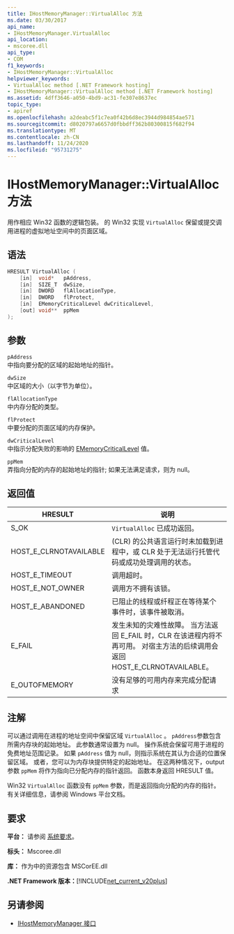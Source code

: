```yaml
---
title: IHostMemoryManager::VirtualAlloc 方法
ms.date: 03/30/2017
api_name:
- IHostMemoryManager.VirtualAlloc
api_location:
- mscoree.dll
api_type:
- COM
f1_keywords:
- IHostMemoryManager::VirtualAlloc
helpviewer_keywords:
- VirtualAlloc method [.NET Framework hosting]
- IHostMemoryManager::VirtualAlloc method [.NET Framework hosting]
ms.assetid: 4dff3646-a050-4bd9-ac31-fe307e8637ec
topic_type:
- apiref
ms.openlocfilehash: a2deabc5f1c7ea0f42b6d8ec3944d984854ae571
ms.sourcegitcommit: d8020797a6657d0fbbdff362b80300815f682f94
ms.translationtype: MT
ms.contentlocale: zh-CN
ms.lasthandoff: 11/24/2020
ms.locfileid: "95731275"
---
```

# <a name="ihostmemorymanagervirtualalloc-method"></a>IHostMemoryManager::VirtualAlloc 方法

用作相应 Win32 函数的逻辑包装。 的 Win32 实现 `VirtualAlloc` 保留或提交调用进程的虚拟地址空间中的页面区域。  
  
## <a name="syntax"></a>语法  
  
```cpp  
HRESULT VirtualAlloc (  
    [in]  void*   pAddress,  
    [in]  SIZE_T  dwSize,  
    [in]  DWORD   flAllocationType,  
    [in]  DWORD   flProtect,  
    [in]  EMemoryCriticalLevel dwCriticalLevel,  
    [out] void**  ppMem  
);  
```  
  
## <a name="parameters"></a>参数  

 `pAddress`  
 中指向要分配的区域的起始地址的指针。  
  
 `dwSize`  
 中区域的大小（以字节为单位）。  
  
 `flAllocationType`  
 中内存分配的类型。  
  
 `flProtect`  
 中要分配的页面区域的内存保护。  
  
 `dwCriticalLevel`  
 中指示分配失败的影响的 [EMemoryCriticalLevel](ememorycriticallevel-enumeration.md) 值。  
  
 `ppMem`  
 弄指向分配的内存的起始地址的指针; 如果无法满足请求，则为 null。  
  
## <a name="return-value"></a>返回值  
  
|HRESULT|说明|  
|-------------|-----------------|  
|S_OK|`VirtualAlloc` 已成功返回。|  
|HOST_E_CLRNOTAVAILABLE| (CLR) 的公共语言运行时未加载到进程中，或 CLR 处于无法运行托管代码或成功处理调用的状态。|  
|HOST_E_TIMEOUT|调用超时。|  
|HOST_E_NOT_OWNER|调用方不拥有该锁。|  
|HOST_E_ABANDONED|已阻止的线程或纤程正在等待某个事件时，该事件被取消。|  
|E_FAIL|发生未知的灾难性故障。 当方法返回 E_FAIL 时，CLR 在该进程内将不再可用。 对宿主方法的后续调用会返回 HOST_E_CLRNOTAVAILABLE。|  
|E_OUTOFMEMORY|没有足够的可用内存来完成分配请求|  
  
## <a name="remarks"></a>注解  

 可以通过调用在进程的地址空间中保留区域 `VirtualAlloc` 。 `pAddress`参数包含所需内存块的起始地址。 此参数通常设置为 null。 操作系统会保留可用于进程的免费地址范围记录。 如果 `pAddress` 值为 null，则指示系统在其认为合适的位置保留区域。 或者，您可以为内存块提供特定的起始地址。 在这两种情况下，output 参数 `ppMem` 将作为指向已分配内存的指针返回。 函数本身返回 HRESULT 值。  
  
 Win32 `VirtualAlloc` 函数没有 `ppMem` 参数，而是返回指向分配的内存的指针。 有关详细信息，请参阅 Windows 平台文档。  
  
## <a name="requirements"></a>要求  

 **平台：** 请参阅 [系统要求](../../get-started/system-requirements.md)。  
  
 **标头：** Mscoree.dll  
  
 **库：** 作为中的资源包含 MSCorEE.dll  
  
 **.NET Framework 版本：**[!INCLUDE[net_current_v20plus](../../../../includes/net-current-v20plus-md.md)]  
  
## <a name="see-also"></a>另请参阅

- [IHostMemoryManager 接口](ihostmemorymanager-interface.md)
